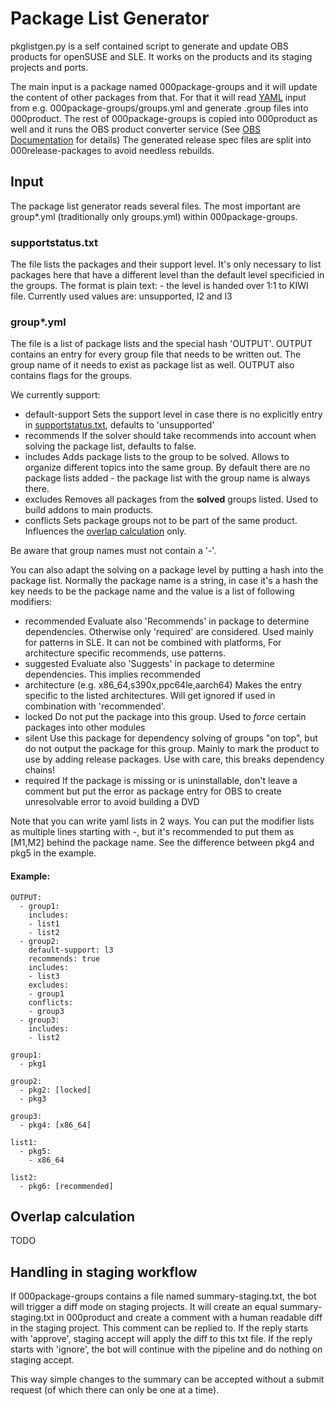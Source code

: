 # Package List Generator

pkglistgen.py is a self contained script to generate and update OBS products for openSUSE and SLE.
It works on the products and its staging projects and ports.

The main input is a package named 000package-groups and it will update the content of other packages
from that. For that it will read [YAML](https://en.wikipedia.org/wiki/YAML) input from e.g. 000package-groups/groups.yml and generate .group files into 000product. The rest of 000package-groups is copied into 000product as well and it runs the OBS product converter service (See [OBS Documentation](https://en.opensuse.org/openSUSE:Build_Service_product_definition) for details)
The generated release spec files are split into 000release-packages to avoid needless rebuilds.

## Input

The package list generator reads several files. The most important are group*.yml (traditionally only groups.yml) within 000package-groups.

### supportstatus.txt
The file lists the packages and their support level. It's only necessary to list packages here that have a different level than the default level specificied in the groups. The format is plain text: <package name> <level> - the level is handed over 1:1 to KIWI file. Currently used values are: unsupported, l2 and l3

### group*.yml
The file is a list of package lists and the special hash 'OUTPUT'. OUTPUT contains an entry for every group file that needs to be written out. The group name of it needs to exist as package list as well. OUTPUT also contains flags for the groups.

We currently support:
 * default-support
 Sets the support level in case there is no explicitly entry in [supportstatus.txt](#supportstatustxt), defaults to 'unsupported'
 * recommends
 If the solver should take recommends into account when solving the package list, defaults to false.
 * includes
 Adds package lists to the group to be solved. Allows to organize different topics into the same group. By default there are no package lists added - the package list with the group name is always there.
 * excludes
 Removes all packages from the __solved__ groups listed. Used to build addons to main products.
 * conflicts
 Sets package groups not to be part of the same product. Influences the [overlap calculation](#overlap-calculation) only.

Be aware that group names must not contain a '-'.

You can also adapt the solving on a package level by putting a hash into the package list. Normally the package name is a string, in case it's a hash the key needs to be the package name and the value is a list of following modifiers:

 * recommended
 Evaluate also 'Recommends' in package to determine dependencies. Otherwise only 'required' are considered. Used mainly for patterns in SLE. It can not be combined with platforms, For architecture specific recommends, use patterns.
 * suggested
 Evaluate also 'Suggests' in package to determine dependencies. This implies recommended
 * architecture (e.g. x86_64,s390x,ppc64le,aarch64)
 Makes the entry specific to the listed architectures. Will get ignored if used in combination with 'recommended'.
 * locked
 Do not put the package into this group. Used to *force* certain packages into other modules
 * silent
 Use this package for dependency solving of groups "on top", but do not output the package for this group. Mainly to mark the product to use by adding release packages. Use with care, this breaks dependency chains!
 * required
 If the package is missing or is uninstallable, don't leave a comment but put the error as package entry for OBS to create unresolvable error to avoid building a DVD

Note that you can write yaml lists in 2 ways. You can put the modifier lists as multiple lines starting with -, but it's recommended to put them as [M1,M2] behind the package name. See the difference between pkg4 and pkg5 in the example.

#### Example:

```
OUTPUT:
  - group1:
    includes:
    - list1
    - list2
  - group2:
    default-support: l3
    recommends: true
    includes:
    - list3
    excludes:
    - group1
    conflicts:
    - group3
  - group3:
    includes:
    - list2

group1:
  - pkg1

group2:
  - pkg2: [locked]
  - pkg3

group3:
  - pkg4: [x86_64]

list1:
  - pkg5:
    - x86_64

list2:
  - pkg6: [recommended]
```

## Overlap calculation
 TODO

## Handling in staging workflow
If 000package-groups contains a file named summary-staging.txt, the bot will trigger a diff mode on staging projects.
It will create an equal summary-staging.txt in 000product and create a comment with a human readable diff in the staging
project. This comment can be replied to. If the reply starts with 'approve', staging accept will apply the diff to this
txt file. If the reply starts with 'ignore', the bot will continue with the pipeline and do nothing on staging accept.

This way simple changes to the summary can be accepted without a submit request (of which there can only be one at a time).
